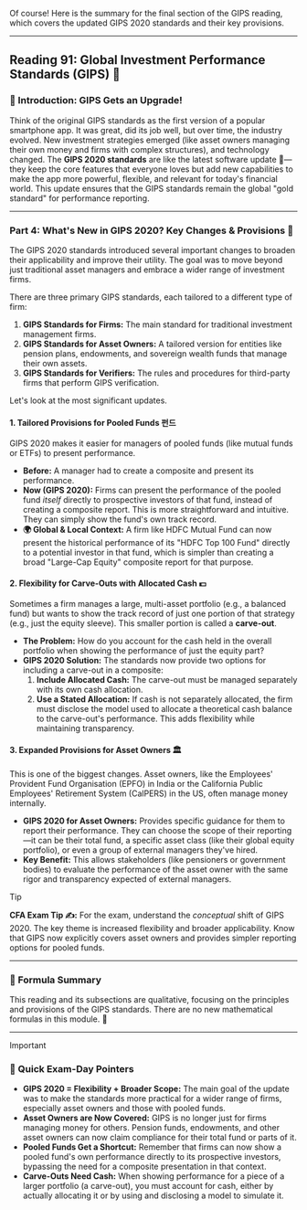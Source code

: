 Of course! Here is the summary for the final section of the GIPS reading, which covers the updated GIPS 2020 standards and their key provisions.

---

## Reading 91: Global Investment Performance Standards (GIPS) 🚀

### **🎯 Introduction: GIPS Gets an Upgrade!**

Think of the original GIPS standards as the first version of a popular smartphone app. It was great, did its job well, but over time, the industry evolved. New investment strategies emerged (like asset owners managing their own money and firms with complex structures), and technology changed. The **GIPS 2020 standards** are like the latest software update 📲—they keep the core features that everyone loves but add new capabilities to make the app more powerful, flexible, and relevant for today's financial world. This update ensures that the GIPS standards remain the global "gold standard" for performance reporting.

---

### **Part 4: What's New in GIPS 2020? Key Changes & Provisions 🌟**

The GIPS 2020 standards introduced several important changes to broaden their applicability and improve their utility. The goal was to move beyond just traditional asset managers and embrace a wider range of investment firms.

There are three primary GIPS standards, each tailored to a different type of firm:

1.  **GIPS Standards for Firms:** The main standard for traditional investment management firms.
2.  **GIPS Standards for Asset Owners:** A tailored version for entities like pension plans, endowments, and sovereign wealth funds that manage their own assets.
3.  **GIPS Standards for Verifiers:** The rules and procedures for third-party firms that perform GIPS verification.

Let's look at the most significant updates.

#### **1. Tailored Provisions for Pooled Funds 펀드**

GIPS 2020 makes it easier for managers of pooled funds (like mutual funds or ETFs) to present performance.

* **Before:** A manager had to create a composite and present its performance.
* **Now (GIPS 2020):** Firms can present the performance of the pooled fund *itself* directly to prospective investors of that fund, instead of creating a composite report. This is more straightforward and intuitive. They can simply show the fund's own track record.
* **🌍 Global & Local Context:** A firm like HDFC Mutual Fund can now present the historical performance of its "HDFC Top 100 Fund" directly to a potential investor in that fund, which is simpler than creating a broad "Large-Cap Equity" composite report for that purpose.

#### **2. Flexibility for Carve-Outs with Allocated Cash 💵**

Sometimes a firm manages a large, multi-asset portfolio (e.g., a balanced fund) but wants to show the track record of just one portion of that strategy (e.g., just the equity sleeve). This smaller portion is called a **carve-out**.

* **The Problem:** How do you account for the cash held in the overall portfolio when showing the performance of just the equity part?
* **GIPS 2020 Solution:** The standards now provide two options for including a carve-out in a composite:
    1.  **Include Allocated Cash:** The carve-out must be managed separately with its own cash allocation.
    2.  **Use a Stated Allocation:** If cash is not separately allocated, the firm must disclose the model used to allocate a theoretical cash balance to the carve-out's performance. This adds flexibility while maintaining transparency.

#### **3. Expanded Provisions for Asset Owners 🏛️**

This is one of the biggest changes. Asset owners, like the Employees' Provident Fund Organisation (EPFO) in India or the California Public Employees' Retirement System (CalPERS) in the US, often manage money internally.

* **GIPS 2020 for Asset Owners:** Provides specific guidance for them to report their performance. They can choose the scope of their reporting—it can be their total fund, a specific asset class (like their global equity portfolio), or even a group of external managers they've hired.
* **Key Benefit:** This allows stakeholders (like pensioners or government bodies) to evaluate the performance of the asset owner with the same rigor and transparency expected of external managers.

> [!TIP]
> **CFA Exam Tip ✍️:** For the exam, understand the *conceptual* shift of GIPS 2020. The key theme is increased flexibility and broader applicability. Know that GIPS now explicitly covers asset owners and provides simpler reporting options for pooled funds.

---

### **🧪 Formula Summary**

This reading and its subsections are qualitative, focusing on the principles and provisions of the GIPS standards. There are no new mathematical formulas in this module. 🎉

---

> [!IMPORTANT]
> ### 🎯 Quick Exam-Day Pointers
> * **GIPS 2020 = Flexibility + Broader Scope:** The main goal of the update was to make the standards more practical for a wider range of firms, especially asset owners and those with pooled funds.
> * **Asset Owners are Now Covered:** GIPS is no longer just for firms managing money for others. Pension funds, endowments, and other asset owners can now claim compliance for their total fund or parts of it.
> * **Pooled Funds Get a Shortcut:** Remember that firms can now show a pooled fund's own performance directly to its prospective investors, bypassing the need for a composite presentation in that context.
> * **Carve-Outs Need Cash:** When showing performance for a piece of a larger portfolio (a carve-out), you must account for cash, either by actually allocating it or by using and disclosing a model to simulate it.